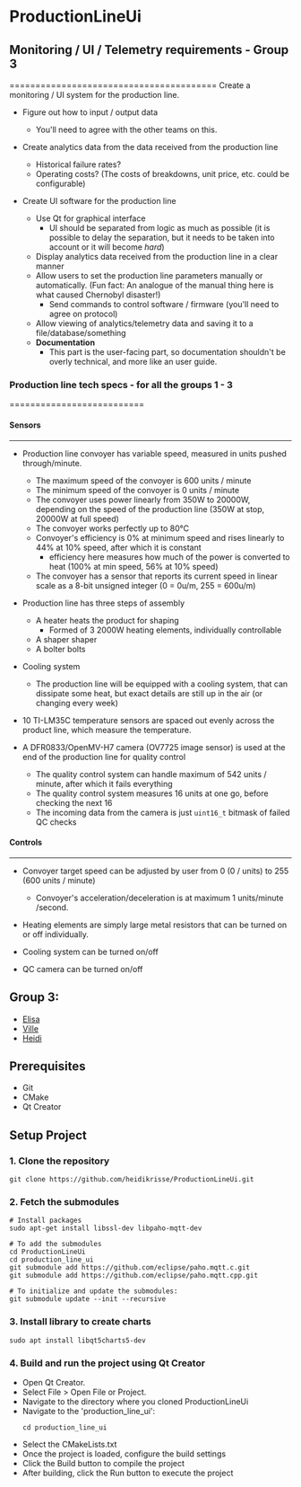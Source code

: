 # ProductionLineUi

## Monitoring / UI / Telemetry requirements - Group 3
========================================
Create a monitoring / UI system for the production line.

- Figure out how to input / output data
    - You'll need to agree with the other teams on this.

- Create analytics data from the data received from the production line
    - Historical failure rates?
    - Operating costs?  (The costs of breakdowns, unit price, etc. could be configurable)

- Create UI software for the production line
    - Use Qt for graphical interface
        - UI should be separated from logic as much as possible (it is possible to delay the separation,
          but it needs to be taken into account or it will become *hard*)
    - Display analytics data received from the production line in a clear manner
    - Allow users to set the production line parameters manually or automatically.  (Fun fact:
      An analogue of the manual thing here is what caused Chernobyl disaster!)
        - Send commands to control software / firmware (you'll need to agree on protocol)
    - Allow viewing of analytics/telemetry data and saving it to a file/database/something
    - **Documentation**
        - This part is the user-facing part, so documentation shouldn't be overly technical, and more like
          an user guide.

### Production line tech specs - for all the groups 1 - 3
==========================

#### Sensors
-------
- Production line convoyer has variable speed, measured in units pushed through/minute.
    - The maximum speed of the convoyer is 600 units / minute
    - The minimum speed of the convoyer is 0 units / minute
    - The convoyer uses power linearly from 350W to 20000W, depending
      on the speed of the production line (350W at stop, 20000W at full speed)
    - The convoyer works perfectly up to 80°C
    - Convoyer's efficiency is 0% at minimum speed and rises linearly to 44% at 10% speed, after which it is constant
        - efficiency here measures how much of the power is converted to heat (100% at min speed, 56% at 10% speed)
    - The convoyer has a sensor that reports its current speed in linear scale as a 8-bit unsigned integer
      (0 = 0u/m, 255 = 600u/m)

- Production line has three steps of assembly
    - A heater heats the product for shaping
        - Formed of 3 2000W heating elements, individually controllable
    - A shaper shaper
    - A bolter bolts

- Cooling system
    - The production line will be equipped with a cooling system, that can dissipate some heat, but exact details
      are still up in the air (or changing every week)

- 10 TI-LM35C temperature sensors are spaced out evenly across the product line, which
  measure the temperature.

- A DFR0833/OpenMV-H7 camera (OV7725 image sensor) is used at the end of the production
  line for quality control
    - The quality control system can handle maximum of 542 units / minute, after which it fails everything
    - The quality control system measures 16 units at one go, before checking the next 16
    - The incoming data from the camera is just `uint16_t` bitmask of failed QC checks



#### Controls
--------
- Convoyer target speed can be adjusted by user from 0 (0 / units) to 255 (600 units / minute)
    - Convoyer's acceleration/deceleration is at maximum 1 units/minute /second.

- Heating elements are simply large metal resistors that can be turned on or off individually.
- Cooling system can be turned on/off
- QC camera can be turned on/off

## Group 3: 

- [Elisa](https://github.com/ElisaHoo)
- [Ville](https://github.com/kapteenimuttipolpa)
- [Heidi](https://github.com/heidikrisse)

## Prerequisites

- Git
- CMake
- Qt Creator

## Setup Project

### 1. Clone the repository

```shell
git clone https://github.com/heidikrisse/ProductionLineUi.git
```

### 2. Fetch the submodules

```shell
# Install packages
sudo apt-get install libssl-dev libpaho-mqtt-dev

# To add the submodules
cd ProductionLineUi
cd production_line_ui
git submodule add https://github.com/eclipse/paho.mqtt.c.git
git submodule add https://github.com/eclipse/paho.mqtt.cpp.git

# To initialize and update the submodules:
git submodule update --init --recursive
```
### 3. Install library to create charts

```shell
sudo apt install libqt5charts5-dev
```

### 4. Build and run the project using Qt Creator

- Open Qt Creator.
- Select File > Open File or Project.
- Navigate to the directory where you cloned ProductionLineUi
- Navigate to the 'production_line_ui':
  ```shell
  cd production_line_ui
  ```
 - Select the CMakeLists.txt
- Once the project is loaded, configure the build settings
- Click the Build button to compile the project
- After building, click the Run button to execute the project

